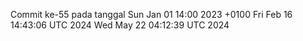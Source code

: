 Commit ke-55 pada tanggal Sun Jan 01 14:00 2023 +0100
Fri Feb 16 14:43:06 UTC 2024
Wed May 22 04:12:39 UTC 2024
